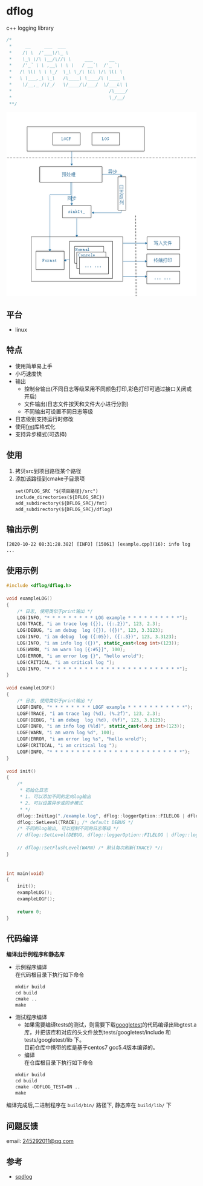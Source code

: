 # dflog
c++ logging library

```cpp
/*   
 *     __     ___  ___
 *    /\ \  /'___\/\_ \
 *    \_\ \/\ \__/\//\ \     ___      __
 *    /'_` \ \ ,__\ \ \ \   / __`\  /'_ `\
 *   /\ \L\ \ \ \_/  \_\ \_/\ \L\ \/\ \L\ \
 *   \ \___,_\ \_\   /\____\ \____/\ \____ \
 *    \/__,_ /\/_/   \/____/\/___/  \/___L\ \
 *                                    /\____/
 *                                    \_/__/
 **/
```

![](/imgs/dflog.png)

## 平台

- linux

## 特点

- 使用简单易上手
- 小巧速度快
- 输出
    - 控制台输出(不同日志等级采用不同颜色打印,彩色打印可通过接口关闭或开启)
    - 文件输出(日志文件按天和文件大小进行分割)
    - 不同输出可设置不同日志等级
- 日志级别支持运行时修改
- 使用[fmt](https://github.com/fmtlib/fmt)库格式化
- 支持异步模式(可选择)

## 使用

1. 拷贝src到项目路径某个路径  
2. 添加该路径到cmake子目录项
    ```shell
    set(DFLOG_SRC "${项目路径}/src")
    include_directories(${DFLOG_SRC})
    add_subdirectory(${DFLOG_SRC}/fmt)
    add_subdirectory(${DFLOG_SRC}/dflog)
    ```

## 输出示例

```shell
[2020-10-22 08:31:28.382] [INFO] [15061] [example.cpp](16): info log ...
```

## 使用示例
```cpp
#include <dflog/dflog.h>

void exampleLOG()
{
	/* 日志, 使用类似于print输出 */
	LOG(INFO, "* * * * * * * * * LOG example * * * * * * * * * *");
	LOG(TRACE, "i am trace log ({}), ({:.2})", 123, 2.3);
	LOG(DEBUG, "i am debug  log ({}), ({})", 123, 3.3123);
	LOG(INFO, "i am debug  log ({:05}), ({:.3})", 123, 3.3123);
	LOG(INFO, "i am info log ({})", static_cast<long int>(123));
	LOG(WARN, "i am warn log [{:#5}]", 100);
	LOG(ERROR, "i am error log {}", "hello wrold");
	LOG(CRITICAL, "i am critical log ");
	LOG(INFO, "* * * * * * * * * * * * * * * * * * * * * * * * *");
}

void exampleLOGF()
{
	/* 日志, 使用类似于print输出 */
	LOGF(INFO, "* * * * * * * * LOGF example * * * * * * * * * * *");
	LOGF(TRACE, "i am trace log (%d), (%.2f)", 123, 2.3);
	LOGF(DEBUG, "i am debug  log (%d), (%f)", 123, 3.3123);
	LOGF(INFO, "i am info log (%ld)", static_cast<long int>(123));
	LOGF(WARN, "i am warn log %d", 100);
	LOGF(ERROR, "i am error log %s", "hello wrold");
	LOGF(CRITICAL, "i am critical log ");
	LOGF(INFO, "* * * * * * * * * * * * * * * * * * * * * * * * *");
}

void init()
{
	/* 
	 * 初始化日志
	 * 1. 可以添加不同的定向log输出
	 * 2. 可以设置异步或同步模式
	 * */
	dflog::InitLog("./example.log", dflog::loggerOption::FILELOG | dflog::loggerOption::CONSOLE,dflog::Method::SYNC);
	dflog::SetLevel(TRACE); /* default DEBUG */
	/* 不同的log输出, 可以控制不同的日志等级 */
	// dflog::SetLevel(DEBUG, dflog::loggerOption::FILELOG | dflog::loggerOption::CONSOLE); /* 默认所有日志等级改动 */;
	
	// dflog::SetFlushLevel(WARN) /* 默认每次刷新(TRACE) */;
}


int main(void)
{
	init();
	exampleLOG();
	exampleLOGF();

	return 0;
}

```

## 代码编译

**编译出示例程序和静态库**

- 示例程序编译  
    在代码根目录下执行如下命令  
    ```shell
    mkdir build
    cd build
    cmake ..
    make
    ```
- 测试程序编译
    - 如果需要编译tests的测试，则需要下载[googletest](https://github.com/google/googletest)的代码编译出libgtest.a库，并把该库和对应的头文件放到tests/googletest/include 和 tests/googletest/lib 下。   
	目前仓库中携带的库是基于centos7 gcc5.4版本编译的。
    - 编译   
	在仓库根目录下执行如下命令
	```shell
	mkdir build
	cd build
	cmake -DDFLOG_TEST=ON ..
	make
	```

编译完成后,二进制程序在 `build/bin/` 路径下, 静态库在 `build/lib/` 下

## 问题反馈
email: 245292011@qq.com

## 参考
- [spdlog](https://github.com/gabime/spdlog)

